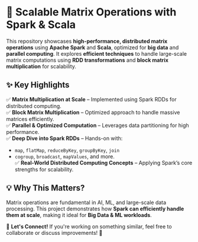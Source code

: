 # 🚀 Scalable Matrix Operations with Spark & Scala  

This repository showcases **high-performance, distributed matrix operations** using **Apache Spark** and **Scala**, optimized for **big data** and **parallel computing**. It explores **efficient techniques** to handle large-scale matrix computations using **RDD transformations** and **block matrix multiplication** for scalability.  

## ✨ Key Highlights  
✅ **Matrix Multiplication at Scale** – Implemented using Spark RDDs for distributed computing.  
✅ **Block Matrix Multiplication** – Optimized approach to handle massive matrices efficiently.  
✅ **Parallel & Optimized Computation** – Leverages data partitioning for high performance.  
✅ **Deep Dive into Spark RDDs** – Hands-on with:  
   - `map`, `flatMap`, `reduceByKey`, `groupByKey`, `join`  
   - `cogroup`, `broadcast`, `mapValues`, and more.  
✅ **Real-World Distributed Computing Concepts** – Applying Spark’s core strengths for scalability.  

## 💡 Why This Matters?  
Matrix operations are fundamental in AI, ML, and large-scale data processing. This project demonstrates how **Spark can efficiently handle them at scale**, making it ideal for **Big Data & ML workloads**.  

🔗 **Let's Connect!** If you're working on something similar, feel free to collaborate or discuss improvements! 🚀  
